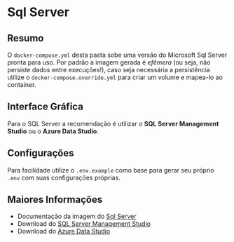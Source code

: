 # Sql Server

## Resumo

O `docker-compose.yml` desta pasta sobe uma versão do Microsoft Sql Server pronta para uso. Por padrão a imagem gerada é *efêmera* (ou seja, não persiste dados entre execuções!), caso seja necessária a persistência utilize o `docker-compose.override.yml` para criar um volume e mapea-lo ao container.

## Interface Gráfica

Para o SQL Server a recomendação é utilizar o **SQL Server Management Studio** ou o **Azure Data Studio**.

## Configurações

Para facilidade utilize o `.env.example` como base para gerar seu próprio `.env` com suas configurações próprias.

## Maiores Informações

+ Documentação da imagem do [Sql Server](https://hub.docker.com/_/microsoft-mssql-server)
+ Download do [SQL Server Management Studio](https://docs.microsoft.com/en-us/sql/ssms/download-sql-server-management-studio-ssms?view=sql-server-ver15)
+ Download do [Azure Data Studio](https://docs.microsoft.com/en-us/sql/azure-data-studio/download-azure-data-studio?view=sql-server-ver15)
